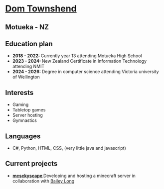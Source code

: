 <a href="dtownshend.com"><h1> Dom Townshend </h1></a>

<h2> Motueka - NZ </h2>

<h2> Education plan </h2>
<ul>
<li> <strong> 2018 - 2022: </strong> Currently year 13 attending Motueka High School </li>
<li> <strong> 2023 - 2024: </strong> New Zealand Certificate in Information Technology attending NMIT </li>
<li> <strong> 2024 - 2026: </strong> Degree in computer science attending Victoria university of Wellington </li> 
</ul>

<h2> Interests </h2>
<ul>
<li> Gaming </li>
<li> Tabletop games </li>
<li> Server hosting </li>
<li> Gymnastics </li>
</ul>

<h2> Languages </h2> 
<ul>
<li> C#, Python, HTML, CSS, (very little java and javascript)</li>
</ul>

<h2> Current projects </h2>
<ul>
<li> <a href="mcskyscape.com"> <strong> mcsckyscape </strong> </a> Developing and hosting a minecraft server in collaboration with <a href="https://github.com/bailey-long"> Bailey Long </a> </li>
</ul>
